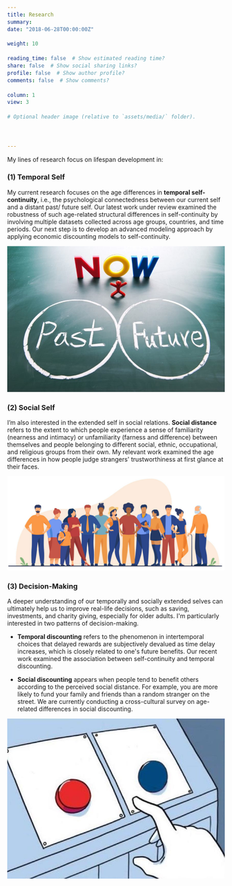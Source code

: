 ```yaml
---
title: Research
summary: 
date: "2018-06-28T00:00:00Z"

weight: 10

reading_time: false  # Show estimated reading time?
share: false  # Show social sharing links?
profile: false  # Show author profile?
comments: false  # Show comments?

column: 1
view: 3

# Optional header image (relative to `assets/media/` folder).

  
  
---
```

My lines of research focus on lifespan development in:

### (1) Temporal Self
My current research focuses on the age differences in **temporal self-continuity**, i.e., the psychological connectedness between our current self and a distant past/ future self. Our latest work under review examined the robustness of such age-related structural differences in self-continuity by involving multiple datasets collected across age groups, countries, and time periods. Our next step is to develop an advanced modeling approach by applying economic discounting models to self-continuity.

![](pastfuture.jpeg " ")

### (2) Social Self
I’m also interested in the extended self in social relations. **Social distance** refers to the extent to which people experience a sense of familiarity (nearness and intimacy) or unfamiliarity (farness and difference) between themselves and people belonging to different social, ethnic, occupational, and religious groups from their own. My relevant work examined the age differences in how people judge strangers' trustworthiness at first glance at their faces.

![](male_cycle.jpeg " ")

### (3) Decision-Making
A deeper understanding of our temporally and socially extended selves can ultimately help us to improve real-life decisions, such as saving, investments, and charity giving, especially for older adults. I'm particularly interested in two patterns of decision-making. 

- **Temporal discounting** refers to the phenomenon in intertemporal choices that delayed rewards are subjectively devalued as time delay increases, which is closely related to one's future benefits. Our recent work examined the association between self-continuity and temporal discounting. 

- **Social discounting** appears when people tend to benefit others according to the perceived social distance. For example, you are more likely to fund your family and friends than a random stranger on the street. We are currently conducting a cross-cultural survey on age-related differences in social discounting.

![](decision.jpeg " ")

